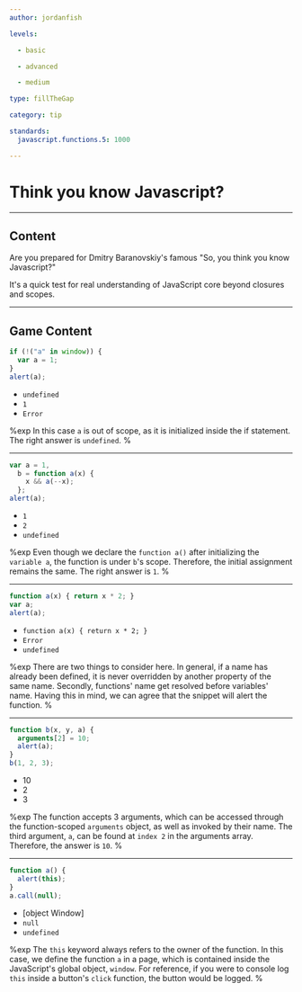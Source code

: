 ```yaml
---
author: jordanfish

levels:

  - basic

  - advanced

  - medium

type: fillTheGap

category: tip

standards:
  javascript.functions.5: 1000

---
```


# Think you know Javascript?

---
## Content

Are you prepared for Dmitry Baranovskiy's famous "So, you think you know Javascript?"

It's a quick test for real understanding of JavaScript core beyond closures and scopes.

---
## Game Content

```javascript
if (!("a" in window)) {
  var a = 1;
}
alert(a);
```

* `undefined`
* `1`
* `Error`

%exp
In this case `a` is out of scope, as it is initialized inside the if statement. The right answer is `undefined`.
%

---

```javascript
var a = 1,
  b = function a(x) {
    x && a(--x);
  };
alert(a);
```

* `1`
* `2`
* `undefined`

%exp
Even though we declare the `function a()` after initializing the `variable a`, the function is under `b`'s scope.
Therefore, the initial assignment remains the same. The right answer is `1`.
%

---

```javascript
function a(x) { return x * 2; }
var a;
alert(a);
```

* `function a(x) { return x * 2; }`
* `Error`
* `undefined`

%exp
There are two things to consider here. In general, if a name has already been defined, it is never overridden by another property of the same name. Secondly, functions' name get resolved before variables' name. Having this in mind, we can agree that the snippet will alert the function.
%

---

```javascript
function b(x, y, a) {
  arguments[2] = 10;
  alert(a);
}
b(1, 2, 3);
```

* 10
* 2
* 3

%exp
The function accepts 3 arguments, which can be accessed through the function-scoped `arguments` object, as well as invoked by their name. The third argument, `a`, can be found at `index 2` in the arguments array. Therefore, the answer is `10`.
%

---

```javascript
function a() {
  alert(this);
}
a.call(null);
```

* [object Window]
* `null`
* `undefined`

%exp
The `this` keyword always refers to the owner of the function. In this case, we define the function `a` in a page, which is contained inside the JavaScript's global object, `window`. For reference, if you were to console log `this` inside a button's `click` function, the button would be logged.
%
